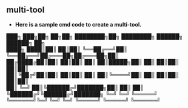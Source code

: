 ## multi-tool
- **Here is a sample cmd code to create a multi-tool.**



███╗   ███╗██╗   ██╗██╗  ████████╗██╗   ████████╗ ██████╗  ██████╗ ██╗     
████╗ ████║██║   ██║██║  ╚══██╔══╝██║   ╚══██╔══╝██╔═══██╗██╔═══██╗██║     
██╔████╔██║██║   ██║██║     ██║   ██║█████╗██║   ██║   ██║██║   ██║██║     
██║╚██╔╝██║██║   ██║██║     ██║   ██║╚════╝██║   ██║   ██║██║   ██║██║     
██║ ╚═╝ ██║╚██████╔╝███████╗██║   ██║      ██║   ╚██████╔╝╚██████╔╝███████╗
╚═╝     ╚═╝ ╚═════╝ ╚══════╝╚═╝   ╚═╝      ╚═╝    ╚═════╝  ╚═════╝ ╚══════╝

